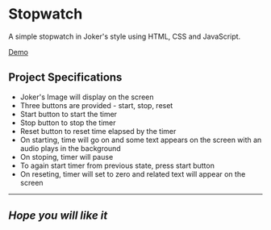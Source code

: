 # Stopwatch

A simple stopwatch in Joker's style using HTML, CSS and JavaScript.

[Demo](https://anmolarora1711.github.io/stopwatch/)

## Project Specifications

- Joker's Image will display on the screen
- Three buttons are provided - start, stop, reset
- Start button to start the timer
- Stop button to stop the timer
- Reset button to reset time elapsed by the timer
- On starting, time will go on and some text appears on the screen with an audio plays in the background
- On stoping, timer will pause
- To again start timer from previous state, press start button
- On reseting, timer will set to zero and related text will appear on the screen

---
***Hope you will like it***
---
